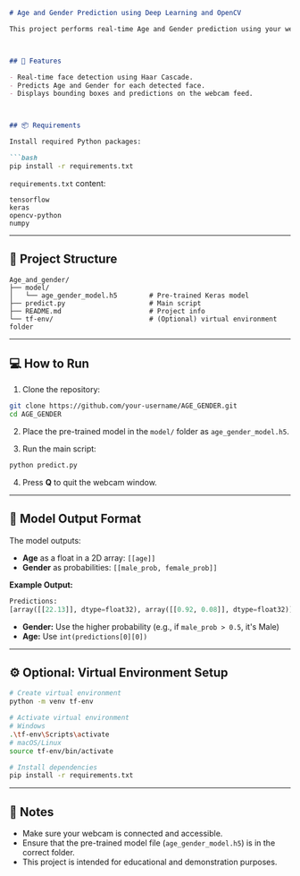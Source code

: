 
````markdown
# Age and Gender Prediction using Deep Learning and OpenCV

This project performs real-time Age and Gender prediction using your webcam. It uses OpenCV for face detection and a pre-trained Keras model to predict the age and gender of each detected face.



## 🚀 Features

- Real-time face detection using Haar Cascade.
- Predicts Age and Gender for each detected face.
- Displays bounding boxes and predictions on the webcam feed.



## 📦 Requirements

Install required Python packages:

```bash
pip install -r requirements.txt
````

`requirements.txt` content:

```
tensorflow
keras
opencv-python
numpy
```

---

## 📁 Project Structure

```
Age_and_gender/
├── model/
│   └── age_gender_model.h5        # Pre-trained Keras model
├── predict.py                     # Main script
├── README.md                      # Project info
└── tf-env/                        # (Optional) virtual environment folder
```

---

## 💻 How to Run

1. Clone the repository:

```bash
git clone https://github.com/your-username/AGE_GENDER.git
cd AGE_GENDER
```

2. Place the pre-trained model in the `model/` folder as `age_gender_model.h5`.

3. Run the main script:

```bash
python predict.py
```

4. Press **Q** to quit the webcam window.

---

## 🧠 Model Output Format

The model outputs:

* **Age** as a float in a 2D array: `[[age]]`
* **Gender** as probabilities: `[[male_prob, female_prob]]`

**Example Output:**

```python
Predictions:
[array([[22.13]], dtype=float32), array([[0.92, 0.08]], dtype=float32)]
```

* **Gender:** Use the higher probability (e.g., if `male_prob > 0.5`, it's Male)
* **Age:** Use `int(predictions[0][0])`

---

## ⚙️ Optional: Virtual Environment Setup

```bash
# Create virtual environment
python -m venv tf-env

# Activate virtual environment
# Windows
.\tf-env\Scripts\activate
# macOS/Linux
source tf-env/bin/activate

# Install dependencies
pip install -r requirements.txt
```

---

## 📌 Notes

* Make sure your webcam is connected and accessible.
* Ensure that the pre-trained model file (`age_gender_model.h5`) is in the correct folder.
* This project is intended for educational and demonstration purposes.

```
